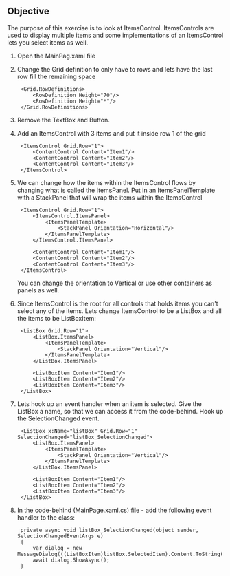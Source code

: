 ## Objective

The purpose of this exercise is to look at ItemsControl. ItemsControls are used to display multiple items 
and some implementations of an ItemsControl lets you select items as well.

1. Open the MainPag.xaml file
2. Change the Grid definition to only have to rows and lets have the last row fill the remaining space

        <Grid.RowDefinitions>
            <RowDefinition Height="70"/>
            <RowDefinition Height="*"/>
        </Grid.RowDefinitions>

3. Remove the TextBox and Button.
4. Add an ItemsControl with 3 items and put it inside row 1 of the grid

        <ItemsControl Grid.Row="1">
            <ContentControl Content="Item1"/>
            <ContentControl Content="Item2"/>
            <ContentControl Content="Item3"/>
        </ItemsControl>
        
5. We can change how the items within the ItemsControl flows by changing what is called the ItemsPanel.
   Put in an ItemsPanelTemplate with a StackPanel that will wrap the items within the ItemsControl
   
        <ItemsControl Grid.Row="1">
            <ItemsControl.ItemsPanel>
                <ItemsPanelTemplate>
                    <StackPanel Orientation="Horizontal"/>
                </ItemsPanelTemplate>
            </ItemsControl.ItemsPanel>
            
            <ContentControl Content="Item1"/>
            <ContentControl Content="Item2"/>
            <ContentControl Content="Item3"/>
        </ItemsControl>
   
   You can change the orientation to Vertical or use other containers as panels as well. 
   
6. Since ItemsControl is the root for all controls that holds items you can't select any of the items.
   Lets change ItemsControl to be a ListBox and all the items to be ListBoxItem:
   
        <ListBox Grid.Row="1">
            <ListBox.ItemsPanel>
                <ItemsPanelTemplate>
                    <StackPanel Orientation="Vertical"/>
                </ItemsPanelTemplate>
            </ListBox.ItemsPanel>
            
            <ListBoxItem Content="Item1"/>
            <ListBoxItem Content="Item2"/>
            <ListBoxItem Content="Item3"/>
        </ListBox>
   
7. Lets hook up an event handler when an item is selected. Give the ListBox a name, so that we can access
   it from the code-behind. Hook up the SelectionChanged event.

        <ListBox x:Name="listBox" Grid.Row="1" SelectionChanged="listBox_SelectionChanged">
            <ListBox.ItemsPanel>
                <ItemsPanelTemplate>
                    <StackPanel Orientation="Vertical"/>
                </ItemsPanelTemplate>
            </ListBox.ItemsPanel>
            
            <ListBoxItem Content="Item1"/>
            <ListBoxItem Content="Item2"/>
            <ListBoxItem Content="Item3"/>
        </ListBox>

8. In the code-behind (MainPage.xaml.cs) file - add the following event handler to the class:

        private async void listBox_SelectionChanged(object sender, SelectionChangedEventArgs e)
        {
            var dialog = new MessageDialog(((ListBoxItem)listBox.SelectedItem).Content.ToString());
            await dialog.ShowAsync();
        }
   
